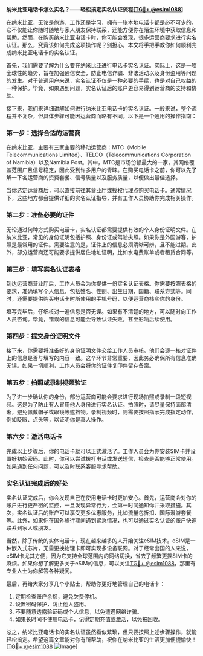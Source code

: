 **纳米比亚电话卡怎么实名？——轻松搞定实名认证流程[[TG💪+ @esim1088](https://t.me/s/esim1088)]**

在纳米比亚，无论是旅游、工作还是学习，拥有一张本地电话卡都是必不可少的。它不仅能让你随时随地与家人朋友保持联系，还能方便你在陌生环境中获取信息和帮助。然而，在购买纳米比亚电话卡时，你可能会发现，很多运营商要求进行实名认证。那么，究竟该如何完成这项操作呢？别担心，本文将手把手教你如何顺利完成纳米比亚电话卡的实名认证。

首先，我们需要了解为什么要在纳米比亚进行电话卡实名认证。实际上，这是一项全球性的趋势，旨在加强通信安全，防止电信诈骗、非法活动以及身份盗用等问题的发生。对于普通用户来说，实名认证不仅是一种必要的手续，也是对自己权益的一种保护。毕竟，如果遇到问题，实名认证后的账户更容易得到运营商的支持和协助。

接下来，我们来详细讲解如何进行纳米比亚电话卡的实名认证。一般来说，整个流程并不复杂，但具体步骤可能因运营商而略有不同。以下是一个通用的操作指南：

### 第一步：选择合适的运营商

在纳米比亚，主要有三家主要的移动运营商：MTC（Mobile Telecommunications Limited）、TELCO（Telecommunications Corporation of Namibia）以及Namibia Post。其中，MTC是市场份额最大的一家，其网络覆盖范围广且信号稳定，因此受到许多用户的青睐。在购买电话卡之前，你可以先了解一下各运营商的资费套餐、信号质量以及服务质量，以便做出最佳选择。

当你选定运营商后，可以直接前往其营业厅或授权代理点购买电话卡。通常情况下，这些地方都会提供详细的实名认证指导，并有工作人员协助你完成相关操作。

### 第二步：准备必要的证件

无论通过何种方式购买电话卡，实名认证都需要提供有效的个人身份证明文件。在纳米比亚，常见的身份证明包括护照、身份证或驾驶执照。如果你是外国游客，护照是最常用的证件。需要注意的是，证件上的信息必须清晰可辨，且不能过期。此外，部分运营商还可能要求提供居住地址证明，比如水电费账单或者租赁合同等。

### 第三步：填写实名认证表格

到达运营商营业厅后，工作人员会为你提供一份实名认证表格。你需要按照表格的要求，准确填写个人信息，包括姓名、性别、出生日期、国籍、联系方式等。同时，还需要提供购买电话卡时所使用的手机号码，以便运营商核实你的身份。

填写完毕后，仔细核对一遍信息是否无误。如果有不清楚的地方，可以随时向工作人员咨询。毕竟，错误的信息可能会导致认证失败，甚至影响后续使用。

### 第四步：提交身份证明文件

接下来，你需要将准备好的身份证明文件交给工作人员审核。他们会逐一核对证件上的信息是否与填写的内容一致。这个环节非常重要，因此务必确保所有信息准确无误。如果一切顺利，工作人员会将你的证件复印件留存备案。

### 第五步：拍照或录制视频验证

为了进一步确认你的身份，部分运营商可能会要求进行现场拍照或录制一段短视频。这是为了防止有人冒用他人身份进行实名认证。拍照时，请尽量保持面部清晰，避免佩戴帽子或眼镜等遮挡物。录制视频时，则需要按照指示完成指定动作，例如眨眼、点头等，以证明你是真人操作。

### 第六步：激活电话卡

完成以上步骤后，你的电话卡就可以正式激活了。工作人员会为你安装SIM卡并设置好初始密码。此时，你可以尝试拨打电话或发送短信，检查是否能够正常使用。如果遇到任何问题，可以及时联系客服寻求帮助。

### 实名认证完成后的好处

实名认证完成后，你会发现自己在使用电话卡时更加安心。首先，运营商会对你的账户进行更严密的监控，一旦发现异常行为，会第一时间通知你并采取措施。其次，实名认证后的账户可以享受更多优惠服务，比如流量包折扣、国际漫游套餐等。此外，如果你在国外旅行期间遇到紧急情况，也可以通过实名认证的账户快速联系到家人或朋友。

当然，除了传统的实体电话卡，现在越来越多的人开始关注eSIM技术。eSIM是一种嵌入式芯片，无需更换物理卡即可实现多设备联网。对于经常出国的人来说，eSIM卡尤其方便，因为它支持全球范围内的网络切换，省去了频繁更换SIM卡的麻烦。如果你想了解更多关于eSIM的信息，可以关注[TG💪+ @esim1088](https://t.me/s/esim1088)，那里有专业人士为你解答各种疑问。

最后，再给大家分享几个小贴士，帮助你更好地管理自己的电话卡：

1. 定期检查账户余额，避免欠费停机。
2. 设置密码保护，防止他人盗用。
3. 不要随意透露验证码或个人信息，以免遭遇网络诈骗。
4. 如果长时间不使用电话卡，记得定期充值或激活，以免被回收。

总之，纳米比亚电话卡的实名认证虽然看似繁琐，但只要按照上述步骤操作，就能轻松搞定。希望这篇文章能对你有所帮助，祝你在纳米比亚的生活更加便捷愉快！[[TG💪+ @esim1088](https://t.me/s/esim1088) ![Image](https://i.postimg.cc/4NQfJmqS/Snipaste-2025-05-13-00-14-12.png)]